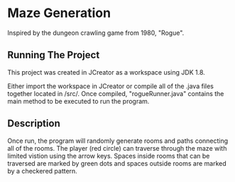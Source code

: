 # Maze Generation

Inspired by the dungeon crawling game from 1980, "Rogue".

## Running The Project

This project was created in JCreator as a workspace using JDK 1.8.

Either import the workspace in JCreator or compile all of the .java files together located in /src/.
Once compiled, "rogueRunner.java" contains the main method to be executed to run the program.

## Description

Once run, the program will randomly generate rooms and paths connecting all of the rooms. The player (red circle) can traverse through the maze with limited vistion using the arrow keys. Spaces inside rooms that can be traversed are marked by green dots and spaces outside rooms are marked by a checkered pattern.
